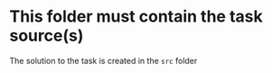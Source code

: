 # This folder must contain the task source(s)

The solution to the task is created in the `src` folder
